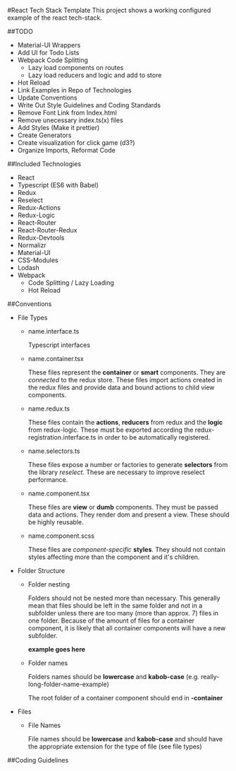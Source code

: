 #React Tech Stack Template
This project shows a working configured example of the react tech-stack.

##TODO
* Material-UI Wrappers
* Add UI for Todo Lists
* Webpack Code Splitting
    * Lazy load components on routes
    * Lazy load reducers and logic and add to store
* Hot Reload
* Link Examples in Repo of Technologies
* Update Conventions
* Write Out Style Guidelines and Coding Standards
* Remove Font Link from Index.html
* Remove unecessary index.ts(x) files
* Add Styles (Make it prettier)
* Create Generators
* Create visualization for click game (d3?)
* Organize Imports, Reformat Code

##Included Technologies
* React
* Typescript (ES6 with Babel)
* Redux
* Reselect
* Redux-Actions
* Redux-Logic
* React-Router
* React-Router-Redux
* Redux-Devtools
* Normalizr
* Material-UI
* CSS-Modules
* Lodash
* Webpack
  - Code Splitting / Lazy Loading
  - Hot Reload


##Conventions
* File Types
  * name.interface.ts 
    
    Typescript interfaces
    
  * name.container.tsx
    
    These files represent the **container** or **smart** components. They are *connected* to the redux store. 
    These files import actions created in the redux files and provide data and bound actions to child view components.
     
  * name.redux.ts
  
    These files contain the **actions**, **reducers** from redux and the **logic** from redux-logic. 
    These must be exported according the redux-registration.interface.ts in order to be automatically registered.
    
  * name.selectors.ts
  
    These files expose a number or factories to generate **selectors** from the library *reselect*. These are necessary to improve reselect performance.
   
  * name.component.tsx
   
    These files are **view** or **dumb** components. They must be passed data and actions. They render dom and present a view. These should be highly reusable.
   
  * name.component.scss
  
    These files are *component-specific* **styles**. They should not contain styles affecting more than the component and it's children.
   
* Folder Structure
  
  * Folder nesting
    
    Folders should not be nested more than necessary. This generally mean that files should be left in the same folder and not in a subfolder unless there are too many (more than approx. 7) files in one folder.
    Because of the amount of files for a container component, it is likely that all container components will have a new subfolder. 
     
    **example goes here**
     
   * Folder names
   
     Folders names should be **lowercase** and **kabob-case** (e.g. really-long-folder-name-example)
     
     The root folder of a container component should end in **-container**
   
* Files
  * File Names
    
    File names should be **lowercase** and **kabob-case** and should have the appropriate extension for the type of file (see file types)
    
##Coding Guidelines

